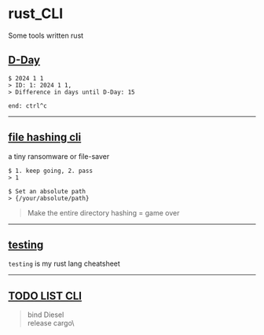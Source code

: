 # rust_CLI
Some tools written rust

## [D-Day](https://github.com/dongsub-joung/rust_CLI/tree/main/d-day)

```
$ 2024 1 1
> ID: 1: 2024 1 1, 
> Difference in days until D-Day: 15

end: ctrl^c
```

---  

## [file hashing cli](https://github.com/dongsub-joung/rust_CLI/tree/main/file_hashing_cli)

a tiny ransomware or file-saver  

```
$ 1. keep going, 2. pass
> 1

$ Set an absolute path
> {/your/absolute/path}
```

> Make the entire directory hashing = game over

---  

## [testing](https://github.com/dongsub-joung/rust_CLI/tree/main/testing)  

`testing` is my rust lang cheatsheet

---  

## [TODO LIST CLI](https://github.com/dongsub-joung/rust_CLI/tree/main/todo)
> bind Diesel  
> release cargo\
